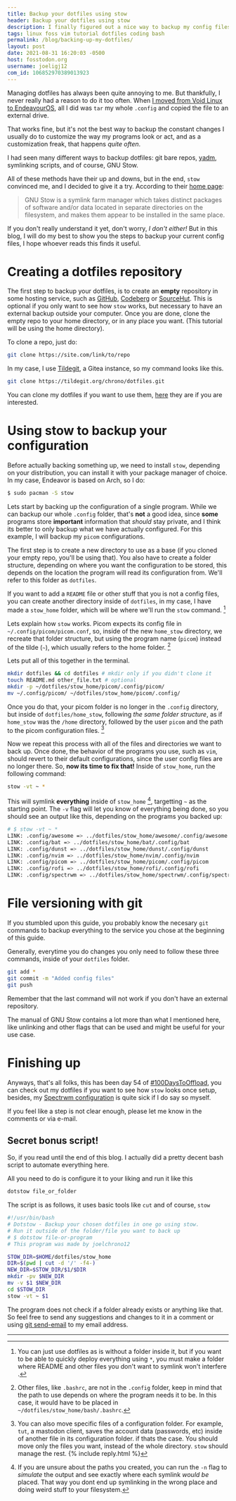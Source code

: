 ```yaml
---
title: Backup your dotfiles using stow
header: Backup your dotfiles using stow
description: I finally figured out a nice way to backup my config files, and I decided to upload mine once and for all. 
tags: linux foss vim tutorial dotfiles coding bash
permalink: /blog/backing-up-my-dotfiles/
layout: post
date: 2021-08-31 16:20:03 -0500
host: fosstodon.org
username: joeligj12
com_id: 106852970389013923
---
```


Managing dotfiles has always been quite annoying to me. But thankfully, I never really had a reason to do it too often. When [I moved from Void Linux to EndeavourOS](/blog/switching-distro-ending-school/), all I did was `tar` my whole `.config` and copied the file to an external drive. 

That works fine,  but it's not the best way to backup the constant changes I usually do to customize the way my programs look or act, and as a customization freak, that happens *quite often*.

I had seen many different ways to backup dotfiles: git bare repos, [yadm](https://yadm.io), symlinking scripts, and of course, GNU Stow.

All of these methods have their up and downs, but in the end, `stow` convinced me, and I decided to give it a try. According to their [home page](https://www.gnu.org/software/stow/):

> GNU Stow is a symlink farm manager which takes distinct packages of software and/or data located in separate directories on the filesystem, and makes them appear to be installed in the same place.

If you don't really understand it yet, don't worry, *I don't either!* But in this blog, I will do my best to show you the steps to backup your current config files, I hope whoever reads this finds it useful.

# Creating a dotfiles repository

The first step to backup your dotfiles, is to create an **empty** repository in some hosting service, such as [GitHub](https://github.com), [Codeberg](https://codeberg.org) or [SourceHut](https://sourcehut.org). This is optional if you only want to see how `stow` works, but necessary to have an external backup outside your computer. Once you are done, clone the empty repo to your home directory, or in any place you want. (This tutorial will be using the home directory).

To clone a repo, just do:

```bash
git clone https://site.com/link/to/repo
```

In my case, I use [Tildegit](https://tildegit.org), a Gitea instance, so my command looks like this.

```bash
git clone https://tildegit.org/chrono/dotfiles.git
```

You can clone my dotfiles if you want to use them, [here](https://tildegit.org/chrono/dotfiles.git) they are if you are interested.

# Using stow to backup your configuration

Before actually backing something up, we need to install `stow`, depending on your distribution, you can install it with your package manager of choice. In my case, Endeavor is based on Arch, so I do:

```bash
$ sudo pacman -S stow
```

Lets start by backing up the configuration of a single program. While we can backup our whole `.config` folder, that's **not** a good idea, since **some** programs store **important** information that *should* stay private, and I think its better to only backup what we have actually configured. For this example, I will backup my `picom` configurations.

The first step is to create a new directory to use as a base (if you cloned your empty repo, you'll be using that). You also have to create a folder structure, depending on where you want the configuration to be stored, this depends on the location the program will read its configuration from. We'll refer to this folder as `dotfiles`.

If you want to add a `README` file or other stuff that you is not a config files, you can create another directory inside of `dotfiles`, in my case, I have made a `stow_home` folder, which will be where we'll run the `stow` command. [^1]

Lets explain how `stow` works. Picom expects its config file in `~/.config/picom/picom.conf`, so, inside of the new `home_stow` directory, we recreate that folder structure, but using the program name (`picom`) instead of the tilde (`~`), which usually refers to the home folder. [^2]

Lets put all of this together in the terminal.

```bash
mkdir dotfiles && cd dotfiles # mkdir only if you didn't clone it
touch README.md other_file.txt # optional
mkdir -p ~/dotfiles/stow_home/picom/.config/picom/
mv ~/.config/picom/ ~/dotfiles/stow_home/picom/.config/
```

Once you do that, your picom folder is no longer in the `.config` directory, but inside of `dotfiles/home_stow`, following *the same folder structure*, as if `home_stow` was the `/home` directory, followed by the user `picom` and the path to the picom configuration files. [^4]

Now we repeat this process with all of the files and directories we want to back up. Once done, the behavior of the programs you use, such as `vim`, should revert to their default configurations, since the user config files are no longer there. So, **now its time to fix that!** Inside of `stow_home`, run the following command:

```bash
stow -vt ~ *
```

This will symlink **everything** inside of `stow_home` [^3], targetting `~` as the starting point. The `-v` flag will let you know of everything being done, so you should see an output like this, depending on the programs you backed up:

```bash
# $ stow -vt ~ *
LINK: .config/awesome => ../dotfiles/stow_home/awesome/.config/awesome
LINK: .config/bat => ../dotfiles/stow_home/bat/.config/bat
LINK: .config/dunst => ../dotfiles/stow_home/dunst/.config/dunst
LINK: .config/nvim => ../dotfiles/stow_home/nvim/.config/nvim
LINK: .config/picom => ../dotfiles/stow_home/picom/.config/picom
LINK: .config/rofi => ../dotfiles/stow_home/rofi/.config/rofi
LINK: .config/spectrwm => ../dotfiles/stow_home/spectrwm/.config/spectrwm
```


# File versioning with git

If you stumbled upon this guide, you probably know the necesary `git` commands to backup everything to the service you chose at the beginning of this guide.

Generally, everytime you do changes you only need to follow these three commands, inside of your `dotfiles` folder.

```bash
git add *
git commit -m "Added config files"
git push
```

Remember that the last command will not work if you don't have an external repository.

The manual of GNU Stow contains a lot more than what I mentioned here, like unlinking and other flags that can be used and might be useful for your use case.

# Finishing up

Anyways, that's all folks, this has been day 54 of [#100DaysToOffload](https://100DaysToOffload.com), you can check out my dotfiles if you want to see how `stow` looks once setup, besides, my [Spectrwm configuration](/blog/spectrwm-setup) is quite sick if I do say so myself.

If you feel like a step is not clear enough, please let me know in the comments or via e-mail.

## Secret bonus script!

So, if you read until the end of this blog. I actually did a pretty decent bash script to automate everything here. 

All you need to do is configure it to your liking and run it like this

```bash
dotstow file_or_folder
```

The script is as follows, it uses basic tools like `cut` and of course, `stow`

```bash
#!/usr/bin/bash
# Dotstow - Backup your chosen dotfiles in one go using stow.
# Run it outside of the folder/file you want to back up
# $ dotstow file-or-program
# This program was made by joelchrono12

STOW_DIR=$HOME/dotfiles/stow_home
DIR=$(pwd | cut -d '/' -f4-)
NEW_DIR=$STOW_DIR/$1/$DIR
mkdir -pv $NEW_DIR
mv -v $1 $NEW_DIR
cd $STOW_DIR
stow -vt ~ $1
```

The program does not check if a folder already exists or anything like that. So feel free to send any suggestions and changes to it in a comment or using [git send-email](https://git-send-email.io/) to my email address.

---

[^1]: You can just use dotfiles as is without a folder inside it, but if you want to be able to quickly deploy everything using `*`, you must make a folder where README and other files you don't want to symlink won't interfere .
[^2]: Other files, like `.bashrc`, are not in the `.config` folder, keep in mind that the path to use depends on where the program needs it to be. In this case, it would have to be placed in `~/dotfiles/stow_home/bash/.bashrc`.
[^3]: If you are unsure about the paths you created, you can run the `-n` flag to *simulate* the output and see exactly where each symlink *would be* placed. That way you dont end up symlinking in the wrong place and doing weird stuff to your filesystem.
[^4]: You can also move specific files of a configuration folder. For example, `tut`, a mastodon client, saves the account data (passwords, etc) inside of another file in its configuration folder. if thats the case. You should move only the files you want, instead of the whole directory. `stow` should manage the rest.
{% include reply.html %}
